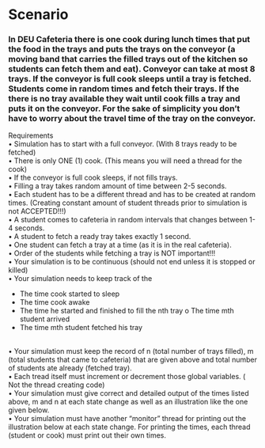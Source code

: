 # Scenario

### In DEU Cafeteria there is one cook during lunch times that put the food in the trays and puts the trays on the conveyor (a moving band that carries the filled trays out of the kitchen so students can fetch them and eat). Conveyor can take at most 8 trays. If the conveyor is full cook sleeps until a tray is fetched. Students come in random times and fetch their trays. If the there is no tray available they wait until cook fills a tray and puts it on the conveyor. For the sake of simplicity you don’t have to worry about the travel time of the tray on the conveyor.

 
Requirements <br />
• Simulation has to start with a full conveyor. (With 8 trays ready to be fetched) <br />
• There is only ONE (1) cook. (This means you will need a thread for the cook) <br />
• If the conveyor is full cook sleeps, if not fills trays. <br />
• Filling a tray takes random amount of time between 2-5 seconds. <br />
• Each student has to be a different thread and has to be created at random times. (Creating constant amount of student threads prior to simulation is not ACCEPTED!!!) <br />
• A student comes to cafeteria in random intervals that changes between 1-4 seconds. <br />
• A student to fetch a ready tray takes exactly 1 second.<br />
• One student can fetch a tray at a time (as it is in the real cafeteria). <br />
• Order of the students while fetching a tray is NOT important!!!<br />
• Your simulation is to be continuous (should not end unless it is stopped or killed)<br />
• Your simulation needs to keep track of the <br />
  + The time cook started to sleep <br />
  + The time cook awake <br />
  + The time he started and finished to fill the nth tray o The time mth student arrived <br />
  + The time mth student fetched his tray <br />
  <br />
• Your simulation must keep the record of n (total number of trays filled), m (total students that came to cafeteria) that are given above and total number of students ate already (fetched tray). <br />
• Each tread itself must increment or decrement those global variables. ( Not the thread creating code) <br />
• Your simulation must give correct and detailed output of the times listed above, m and n at each state change as well as an illustration like the one given below. <br />
• Your simulation must have another “monitor” thread for printing out the illustration below at each state change. For printing the times, each thread (student or cook) must print out their own times. <br />
